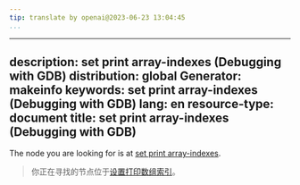 ```yaml
---
tip: translate by openai@2023-06-23 13:04:45
...
```

---
description: set print array-indexes (Debugging with GDB)
distribution: global
Generator: makeinfo
keywords: set print array-indexes (Debugging with GDB)
lang: en
resource-type: document
title: set print array-indexes (Debugging with GDB)
---

The node you are looking for is at [set print array-indexes](Print-Settings.html#set-print-array_002dindexes).

> 你正在寻找的节点位于[设置打印数组索引](Print-Settings.html#set-print-array_002dindexes)。
